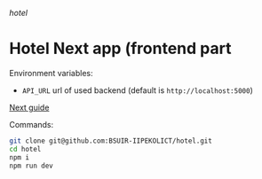 *hotel*
# Hotel Next app (frontend part

Environment variables:
- `API_URL` url of used backend (default is `http://localhost:5000`)

[Next guide](NEXT.md)

Commands:
```bash
git clone git@github.com:BSUIR-IIPEKOLICT/hotel.git
cd hotel
npm i
npm run dev
```

